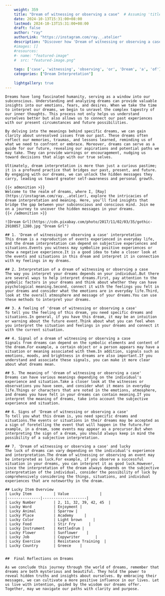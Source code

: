 ```yaml
---
    weight: 359
    title: "Dream of witnessing or observing a case"  # Assuming 'title' column exists
    date: 2024-10-13T15:31:00+08:00
    lastmod: 2024-10-13T15:31:00+08:00
    draft: false
    author: "ray"
    authorLink: "https://instagram.com/ray._.atelier"
    description: "Discover how 'Dream of witnessing or observing a case' can interpret your future and uncover its significant meanings in your life."
    #images: []
    #resources:
    #- name: "featured-image"
    #  src: "featured-image.png"
    
    tags: ['case', 'witnessing', 'observing', 'or', 'Dream', 'a', 'of']
    categories: ["Dream Interpretation"]
    
    lightgallery: true
---
```

    
    Dreams have long fascinated humanity, serving as a window into our subconscious. Understanding and analyzing dreams can provide valuable insights into our emotions, fears, and desires. When we take the time to interpret our dreams, we begin to unravel the complex tapestry of our inner thoughts. This process not only helps us understand ourselves better but also allows us to connect our past experiences with our present circumstances and future possibilities.
    
    By delving into the meanings behind specific dreams, we can gain clarity about unresolved issues from our past. These dreams often reflect our memories, traumas, and lessons learned, reminding us of what we need to confront or embrace. Moreover, dreams can serve as a guide for our future, revealing our aspirations and potential paths we may take. They can provide warnings or encouragement, nudging us toward decisions that align with our true selves.
    
    Ultimately, dream interpretation is more than just a curious pastime; it is a profound practice that bridges our past, present, and future. By engaging with our dreams, we can unlock the hidden messages they carry, leading us toward greater self-awareness and personal growth.
    
    {{< admonition >}}
    Welcome to the realm of dreams, where I, [Ray](https://instagram.com/ray._.atelier), explore the intricacies of dream interpretation and meaning. Here, you’ll find insights that bridge the gap between your subconscious and conscious mind. Join me on a journey to uncover the hidden messages in your dreams.
    {{< /admonition >}}
    
    ![Dream Grl](https://cdn.pixabay.com/photo/2017/11/02/03/35/gothic-2910057_1280.jpg "Dream Grl")
    
    ## 1. 'Dream of witnessing or observing a case' interpretation
    This dream is a reproduction of events experienced in everyday life, and the dream interpretation can depend on subjective experiences and situations.Events you witness may symbolize positive experiences or show a negative experience.It is a good idea to take a closer look at the events and situations in this dream and interpret it in connection with my feelings in my dreams.
    
    ## 2. Interpretation of a dream of witnessing or observing a case
    The way you interpret your dreams depends on your individual.But there are several ways to help interpret dreams.First, pay attention to the symbolic factors in your dreams and think about whether they can have psychological meaning.Second, connect it with the feelings you felt in your dreams and consider what the emotions are in everyday life.Third, look at the overall atmosphere and message of your dreams.You can use these methods to interpret your dreams.
    
    ## 3. A feeling of 'dream of witnessing or observing a case'
    To tell you the feeling of this dream, you need specific dreams and situations.In general, if you have this dream, it may be an intuition or warning about the future event.Think about what you can feel when you interpret the situation and feelings in your dreams and connect it with the current situation.
    
    ## 4. Signal of a dream of witnessing or observing a case
    Signals from dreams can depend on the symbolic elements and content of the dream.For example, a certain object or a person appears may have a situation or meaning associated with them.In addition, signals such as emotions, moods, and brightness in dreams are also important.If you understand and associate these signals, you can make it more clear about what dreams mean.
    
    ## 5. The meaning of 'dream of witnessing or observing a case'
    Dreams can have various meanings depending on the individual's experience and situation.Take a closer look at the witnesses or observations you have seen, and consider what it means in everyday life.Things or characters that are noted in the emotions, atmosphere, and dreams you have felt in your dreams can contain meaning.If you interpret the meaning of dreams, take into account the subjective experience and situation.
    
    ## 6. Signs of 'Dream of witnessing or observing a case'
    To tell you what this dream is, you need specific dreams and situations.The events or situations in their dreams may be accepted as a sign of foretelling the event that will happen in the future.For example, in a dream, some events may appear as a precursor.But when interpreting the sign of a dream, you should always keep in mind the possibility of a subjective interpretation.
    
    ## 7. 'Dream of witnessing or observing a case' and lucky
    The luck of dreams can vary depending on the individual's experience and interpretation.The dream of witnessing or observing an event may be interpreted as luck.For example, if you observe a successful situation in your dreams, you can interpret it as good luck.However, since the interpretation of the dream always depends on the subjective interpretation of the individual, consider the possibility of luck by comprehensively considering the things, situations, and individual experiences that are noteworthy in the dream.
    
    ## Lucky Item Overview
    | Lucky Item          | Value              |
    |---------------|--------------------|
    | Lucky Number        | 2, 11, 32, 39, 42, 45  |
    | Lucky Word          | Enjoyment |
    | Lucky Animal        | Sparrow |
    | Lucky Place         | Academy     |
    | Lucky Color         | Light brown     |
    | Lucky Food          | Stir Fry      |
    | Lucky Instrument    | Kettledrum |
    | Lucky Flower        | Sunflower    |
    | Lucky Job           | Copywriter       |
    | Lucky Exercise      | Resistance Training  |
    | Lucky Country       | Greece    |
    
    
    ##  Final Reflections on Dreams
    
    As we conclude this journey through the world of dreams, remember that dreams are both mysterious and beautiful. They hold the power to reveal hidden truths and insights about ourselves. By embracing their messages, we can cultivate a more positive influence in our lives. Let us live with intention, guided by the wisdom our dreams offer. Together, may we navigate our paths with clarity and purpose.
    